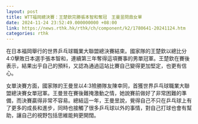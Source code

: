 ```yaml
---
layout: post
title: WTT福岡總決賽：王楚欽完勝張本智和奪冠　王曼昱問鼎女單
date: 2024-11-24 23:52:49.000000000 +08:00
link: https://news.rthk.hk/rthk/ch/component/k2/1780641-20241124.htm
categories: rthk
---
```


在日本福岡舉行的世界乒乓球職業大聯盟總決賽結束。國家隊的王楚欽以總比分4:0擊敗日本選手張本智和，連續第三年奪得這項賽事的男單冠軍。王楚欽在賽後表示，結果出乎自己的預料，又認為通過這站比賽自己變得更加堅定，也更有信心。

女單決賽方面，國家隊的王曼昱以4:3險勝隊友陳幸同，首獲世界乒乓球職業大聯盟總決賽女單冠軍。王曼昱在賽後難掩激動之情，她說賽前做好了非常困難的準備，而決賽贏得非常不容易。總結這一年，王曼昱說，覺得自己不只在乒乓球上有了更多的成長和進步，同時也接觸了很多乒乓球以外的事情，對自己打球也會有幫助，讓自己的視野包括思維能夠更開闊。

